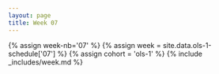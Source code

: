 ```yaml
---
layout: page
title: Week 07
---
```

<!-- Any modification of the content should be done in the _data/ols-1-schedule.yaml file -->
{% assign week-nb='07' %}
{% assign week = site.data.ols-1-schedule['07'] %}
{% assign cohort = 'ols-1' %}
{% include _includes/week.md %}
